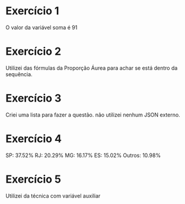 # Exercício 1
O valor da variável soma é 91

# Exercício 2
Utilizei das fórmulas da Proporção Áurea para achar se está dentro da sequência. 

# Exercício 3
Criei uma lista para fazer a questão. não utilizei nenhum JSON externo.

# Exercício 4
SP: 37.52%
RJ: 20.29%
MG: 16.17%
ES: 15.02%
Outros: 10.98%

# Exercício 5
Utilizei da técnica com variável auxiliar
